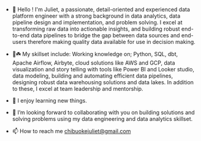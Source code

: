 - 👋 Hello !  I'm Juliet, a passionate, detail-oriented and experienced data platform engineer with a strong background in data analytics, data pipeline design and implementation, and problem solving. I excel at transforming raw data into actionable insights, and building robust end-to-end data pipelines to bridge the gap between data sources and end-users therefore making quality data available for use in decision making.
  
-  👀☘️ My skillset include: Working knowledge on; Python, SQL, dbt, Apache Airflow, Airbyte, cloud solutions like AWS and GCP, data visualization and story telling with tools like Power BI and Looker studio, data modeling, building and automating efficient data pipelines, designing robust data warehousing solutions and data lakes. In addition to these, I excel at team leadership and mentorship.

- 💞️ I enjoy learning new things.
   
- 💞️ I’m looking forward to collaborating with you on building solutions and solving problems using my data engineering and data analytics skillset. 

- 📫 How to reach me chibuokejuliet@gmail.com 

<!---
King-Juliet/King-Juliet is a ✨ special ✨ repository because its `README.md` (this file) appears on your GitHub profile.
You can click the Preview link to take a look at your changes.
--->
